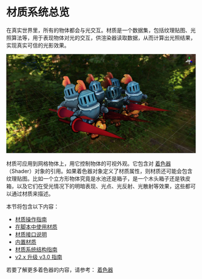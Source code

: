 # 材质系统总览

在真实世界里，所有的物体都会与光交互。材质是一个数据集，包括纹理贴图、光照算法等，用于表现物体对光的交互，供渲染器读取数据，从而计算出光照结果，实现真实可信的光影效果。

![mat-inspector](img/mat-show.png)

材质可应用到网格物体上，用它控制物体的可视外观。它包含对 [着色器](../shader/index.md)（Shader）对象的引用。如果着色器对象定义了材质属性，则材质还可能会包含纹理贴图。比如一个立方形物体究竟是水池还是箱子，是一个木头箱子还是铁皮箱，以及它们在受光情况下的明暗表现、光点、光反射、光散射等效果，这些都可以通过材质来描述。

<!-- 
通过材质系统，既可以实现基于物理的真实渲染（PBR）， 也可以自定义非真实渲染（NPR）。
-->

本节将包含以下内容：

- [材质操作指南](material-inspector.md)
- [在脚本中使用材质](material-script.md)
- [材质接口说明](material-interface.md)
- [内置材质](builtin-material.md)
- [材质系统结构指南](material-structure.md) <!-- 需重做 -->
- [v2.x 升级 v3.0 指南](effect-2.x-to-3.0.md)

若要了解更多着色器的内容，请参考： [着色器](../shader/index.md)

